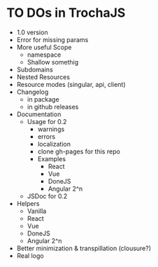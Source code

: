 # TO DOs in TrochaJS
* 1.0 version
* Error for missing params
* More useful Scope
	* namespace
	* Shallow somethig
* Subdomains
* Nested Resources
* Resource modes (singular, api, client)
* Changelog
	* in package
	* in github releases
* Documentation
	* Usage for 0.2
		* warnings
		* errors
		* localization
		* clone gh-pages for this repo
		* Examples
			* React
			* Vue
			* DoneJS
			* Angular 2^n
	* JSDoc for 0.2
* Helpers
	* Vanilla
	* React
	* Vue
	* DoneJS
	* Angular 2^n
* Better minimization & transpillation (clousure?)
* Real logo
